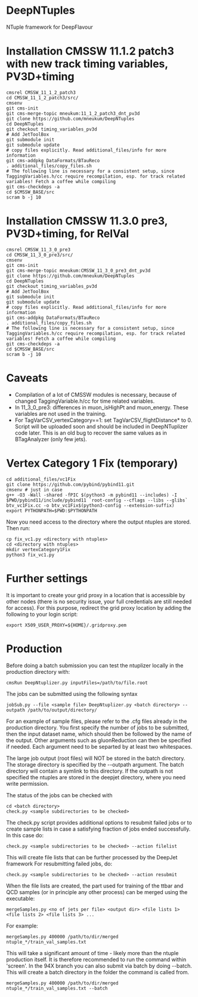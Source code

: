 # DeepNTuples
NTuple framework for DeepFlavour

Installation CMSSW 11.1.2 patch3 with new track timing variables, PV3D+timing
============
```
cmsrel CMSSW_11_1_2_patch3
cd CMSSW_11_1_2_patch3/src/
cmsenv
git cms-init
git cms-merge-topic mneukum:11_1_2_patch3_dnt_pv3d
git clone https://github.com/mneukum/DeepNTuples
cd DeepNTuples
git checkout timing_variables_pv3d
# Add JetToolBox
git submodule init
git submodule update
# copy files explicitly. Read additional_files/info for more information
git cms-addpkg DataFormats/BTauReco
. additional_files/copy_files.sh
# The following line is necessary for a consistent setup, since TaggingVariables.h/cc require recompilation, esp. for track related variables! Fetch a coffee while compiling
git cms-checkdeps -a
cd $CMSSW_BASE/src
scram b -j 10
```

Installation CMSSW 11.3.0 pre3, PV3D+timing, for RelVal
============
```
cmsrel CMSSW_11_3_0_pre3
cd CMSSW_11_3_0_pre3/src/
cmsenv
git cms-init
git cms-merge-topic mneukum:CMSSW_11_3_0_pre3_dnt_pv3d
git clone https://github.com/mneukum/DeepNTuples
cd DeepNTuples
git checkout timing_variables_pv3d
# Add JetToolBox
git submodule init
git submodule update
# copy files explicitly. Read additional_files/info for more information
git cms-addpkg DataFormats/BTauReco
. additional_files/copy_files.sh
# The following line is necessary for a consistent setup, since TaggingVariables.h/cc require recompilation, esp. for track related variables! Fetch a coffee while compiling
git cms-checkdeps -a
cd $CMSSW_BASE/src
scram b -j 10
```

Caveats
============

- Compilation of a lot of CMSSW modules is necessary, because of changed TaggingVariable.h/cc for time related variables.
- In 11_3_0_pre3: differences in muon_isHighPt and muon_energy. These variables are not used in the training.
- For TagVarCSV_vertexCategory==1: set TagVarCSV_flightDistance* to 0. Script will be uploaded soon and should be included in DeepNTuplizer code later. This is an old bug to recover the same values as in BTagAnalyzer (only few jets).

Vertex Category 1 Fix (temporary)
============
```
cd additional_files/vc1Fix
git clone https://github.com/pybind/pybind11.git
cmsenv # just in case
g++ -O3 -Wall -shared -fPIC $(python3 -m pybind11 --includes) -I $PWD/pybind11/include/pybind11 `root-config --cflags --libs --glibs` btv_vc1Fix.cc -o btv_vc1Fix$(python3-config --extension-suffix)
export PYTHONPATH=$PWD:$PYTHONPATH
```

Now you need access to the directory where the output ntuples are stored. Then run:

```
cp fix_vc1.py <directory with ntuples>
cd <directory with ntuples>
mkdir vertexCategory1Fix
python3 fix_vc1.py
```


Further settings
============

It is important to create your grid proxy in a location that is accessible by other nodes (there is no security issue, your full credentials are still needed for access). For this purpose, redirect the grid proxy location by adding the following to your login script:

```
export X509_USER_PROXY=${HOME}/.gridproxy.pem
```

Production
==========

Before doing a batch submission you can test the ntuplizer locally in the production directory with:
```
cmsRun DeepNtuplizer.py inputFiles=/path/to/file.root
```
The jobs can be submitted using the following syntax
```
jobSub.py --file <sample file> DeepNtuplizer.py <batch directory> --outpath /path/to/output/directory/
```
For an example of sample files, please refer to the .cfg files already in the production directory. You first specify the number of jobs to be submitted, then the input dataset name, which should then be followed by the name of the output. Other arguments such as gluonReduction can then be specified if needed. Each argument need to be separted by at least two whitespaces.
 
The large job output (root files) will NOT be stored in the batch directory. The storage directory is specified by the --outpath argument. The batch directory will contain a symlink to this directory. If the outpath is not specified the ntuples are stored in the deepjet directory, where you need write permission.

The status of the jobs can be checked with
```
cd <batch directory>
check.py <sample subdirectories to be checked>
```

The check.py script provides additional options to resubmit failed jobs or to create sample lists in case a satisfying fraction of jobs ended successfully. 
In this case do:
```
check.py <sample subdirectories to be checked> --action filelist
```
This will create file lists that can be further processed by the DeepJet framework
For resubmitting failed jobs, do:
```
check.py <sample subdirectories to be checked> --action resubmit
```

When the file lists are created, the part used for training of the ttbar and QCD samples (or in principle any other process) can be merged using the executable:
```
mergeSamples.py <no of jets per file> <output dir> <file lists 1> <file lists 2> <file lists 3> ...
```
For example:
```
mergeSamples.py 400000 /path/to/dir/merged ntuple_*/train_val_samples.txt
```
This will take a significant amount of time - likely more than the ntuple production itself. It is therefore recommended to run the command within 'screen'. In the 94X branch you can also submit via batch by doing --batch. This will create a batch directory in the folder the command is called from.

```
mergeSamples.py 400000 /path/to/dir/merged ntuple_*/train_val_samples.txt --batch
```
